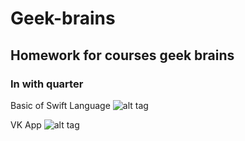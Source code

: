 # Geek-brains
## Homework for courses geek brains
### In with quarter

Basic of Swift Language 
![alt tag](https://habrastorage.org/getpro/habr/post_images/5a9/da1/bb9/5a9da1bb94c55a3084ddabcef722cd30.jpg "Swift")​

VK App
![alt tag](https://images11.esquire.ru/upload/img_cache/2ee/2ee37e98ba29f770d41eea501c38d8b1_ce_1535x958x373x0_cropped_960x600.jpg "VK")​

